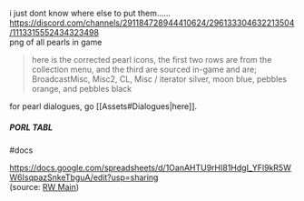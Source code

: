 i just dont know where else to put them......  
https://discord.com/channels/291184728944410624/296133304632213504/1113315552434323498  
png of all pearls in game  
> here is the corrected pearl icons, the first two rows are from the collection menu, and the third are sourced in-game and are; BroadcastMisc, Misc2, CL, Misc / iterator silver, moon blue, pebbles orange, and pebbles black

for pearl dialogues, go [[Assets#Dialogues|here]].  

##### PORL TABL  
#docs  

https://docs.google.com/spreadsheets/d/1OanAHTU9rHI81HdgI_YFl9kR5WW6IsqpazSnkeTbguA/edit?usp=sharing  
(source: [RW Main](https://discord.com/channels/291184728944410624/296133304632213504/1111342813964161035))  
